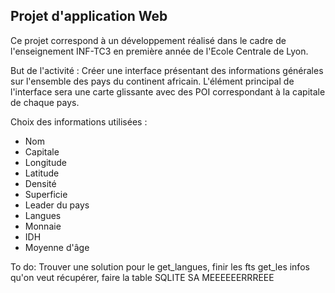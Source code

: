 ## Projet d'application Web 

Ce projet correspond à un développement réalisé dans le cadre de l'enseignement INF-TC3 en première année de l'Ecole Centrale de Lyon.

But de l'activité : 
Créer une interface présentant des informations générales sur l'ensemble des pays du continent africain. L'élément principal de l'interface sera une carte glissante avec des POI correspondant à la capitale de chaque pays.

Choix des informations utilisées : 
 - Nom
 - Capitale
 - Longitude 
 - Latitude
 - Densité
 - Superficie
 - Leader du pays 
 - Langues 
 - Monnaie 
 - IDH
 - Moyenne d'âge
 
 To do: Trouver une solution pour le get_langues, finir les fts get_les infos qu'on veut récupérer, faire la table SQLITE SA MEEEEEERRREEE
